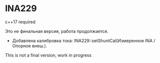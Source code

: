 # INA229
c++17 required

Это не финальная версия, работа продолжается.

* Добавлена калибровка тока: INA229::setShuntCal(Измеренное INA / Опорное внеш.).

This is not a final version, work in progress
